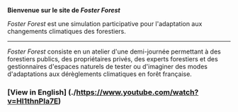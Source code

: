 **Bienvenue sur le site de _Foster Forest_**

_Foster Forest_ est une simulation participative pour l'adaptation aux changements climatiques des forestiers.

***

_Foster Forest_ consiste en un atelier d'une demi-journée permettant à des forestiers publics, des propriétaires privés, des experts forestiers et des gestionnaires d'espaces naturels de tester ou d'imaginer des modes d'adaptations aux dérèglements climatiques en forêt française.

### [View in English] (./https://www.youtube.com/watch?v=Hl1thnPla7E)
